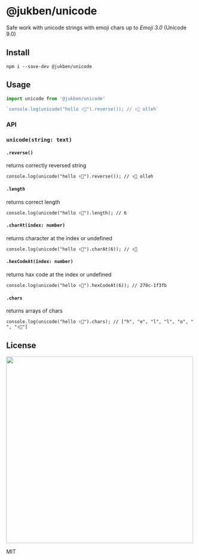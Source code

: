 # @jukben/unicode

Safe work with unicode strings with emoji chars up to *Emoji 3.0* (Unicode 9.0)


## Install

`npm i --save-dev @jukben/unicode`

## Usage

```javascript
import unicode from '@jukben/unicode'

`console.log(unicode("hello ✌🏻").reverse()); // ✌🏻 olleh`
```

### API

### `unicode(string: text)`

#### `.reverse()`
returns correctly reversed string

`console.log(unicode("hello ✌🏻").reverse()); // ✌🏻 olleh`
#### `.length`
returns correct length

`console.log(unicode("hello ✌🏻").length); // 6`
#### `.charAt(index: number)`
returns character at the index or undefined

`console.log(unicode("hello ✌🏻").charAt(6)); // ✌🏻`
#### `.hexCodeAt(index: number)`
returns hax code at the index or undefined

`console.log(unicode("hello ✌🏻").hexCodeAt(6)); // 270c-1f3fb`
#### `.chars`
returns arrays of chars

`console.log(unicode("hello ✌🏻").chars); // ["h", "e", "l", "l", "o", " ", "✌🏻"]`

## License

<img src="https://media.giphy.com/media/AuIvUrZpzBl04/giphy.gif" width="500">

MIT
